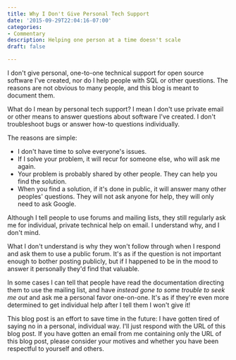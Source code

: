 ```yaml
---
title: Why I Don't Give Personal Tech Support
date: '2015-09-29T22:04:16-07:00'
categories:
- Commentary
description: Helping one person at a time doesn't scale
draft: false

---
```

I don't give personal, one-to-one technical support for open source software
I've created, nor do I help people with SQL or other questions. The reasons are not obvious to many people, and this blog is meant to document them.

What do I mean by personal tech support? I mean I don't use private email or other means to answer questions about software I've created. I don't troubleshoot bugs or answer how-to questions individually.

The reasons are simple:

- I don't have time to solve everyone's issues.
- If I solve your problem, it will recur for someone else, who will ask me
  again.
- Your problem is probably shared by other people. They can help you find the
  solution.
- When you find a solution, if it's done in public, it will answer many other
  peoples' questions. They will not ask anyone for help, they will only need to
  ask Google.

Although I tell people to use forums and mailing lists, they still regularly ask me for individual, private technical help on email. I understand why, and I don't mind.

What I don't understand is why they won't follow through when I respond and ask them to use a public forum. It's as if the question is not important enough to bother posting publicly, but if I happened to be in the mood to answer it personally they'd find that valuable.

In some cases I can tell that people have read the documentation directing them to use the mailing list, and have *instead gone to some trouble to seek me out* and ask me a personal favor
one-on-one. It's as if they're even more determined to get individual help after I tell them I won't give it!

This blog post is an effort to save time in the future: I have gotten tired of saying no in a personal, individual way. I'll just respond with the URL of this blog post. If you have gotten an email from me containing only the URL of this blog post, please consider your motives and whether you have been respectful to yourself and others.
